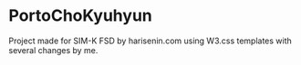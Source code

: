 # PortoChoKyuhyun
Project made for SIM-K FSD by harisenin.com using W3.css templates with several changes by me.
